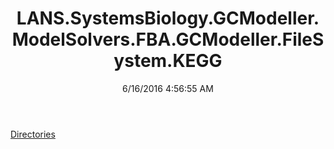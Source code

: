 ﻿---
title: LANS.SystemsBiology.GCModeller.ModelSolvers.FBA.GCModeller.FileSystem.KEGG
date: 6/16/2016 4:56:55 AM
---

[Directories](T-LANS.SystemsBiology.GCModeller.ModelSolvers.FBA.GCModeller.FileSystem.KEGG.Directories.html)
